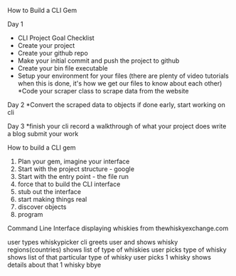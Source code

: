 How to Build a CLI Gem

Day 1
* CLI Project Goal Checklist
* Create your project
* Create your github repo
* Make your initial commit and push the project to github
* Create your bin file executable
* Setup your environment for your files (there are plenty of video tutorials when this is done, it's how we get our files to know about each other)
*Code your scraper class to scrape data from the website

Day 2
*Convert the scraped data to objects
if done early, start working on cli

Day 3
*finish your cli
record a walkthrough of what your project does
write a blog
submit your work


How to build a CLI gem
1. Plan your gem, imagine your interface
2. Start with the project structure - google
3. Start with the entry point - the file run
4. force that to build the CLI interface
5. stub out the interface
6. start making things real
7. discover objects
8. program

Command Line Interface displaying whiskies from thewhiskyexchange.com

user types whiskypicker
cli greets user and shows whisky regions(countries)
shows list of type of whiskies
user picks type of whisky
shows list of that particular type of whisky
user picks 1 whisky
shows details about that 1 whisky
bbye
